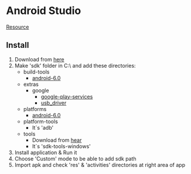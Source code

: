 # Android Studio
[Resource](https://android-studio.ir/%D9%86%D8%B5%D8%A8-%D8%A7%D9%86%D8%AF%D8%B1%D9%88%DB%8C%D8%AF-%D8%A7%D8%B3%D8%AA%D9%88%D8%AF%DB%8C%D9%88/)

## Install
1. Download from [here](https://developer.android.com/studio/index.html)
2. Make 'sdk' folder in C:\ and add these directories:
   - build-tools
     - [android-6.0](https://androidsdkmanager.azurewebsites.net/Buildtools)
   - extras
     - google
       - [google-play-services](https://dl.google.com/android/repository/google_play_services_v16_1_rc09.zip)  
       - [usb_driver](https://developer.android.com/studio/run/win-usb)  
   - platforms
     - [android-6.0](https://androidsdkmanager.azurewebsites.net/SDKPlatform)
   - platform-tools
     - It`s 'adb'
   - tools
     - Download from [hear](https://soft98.ir/mobile/13883-android-sdk.html)
     - It`s 'sdk-tools-windows' 
3. Install application & Run it
4. Choose 'Custom' mode to be able to add sdk path
5. Import apk and check 'res' & 'activities' directories at right area of app
